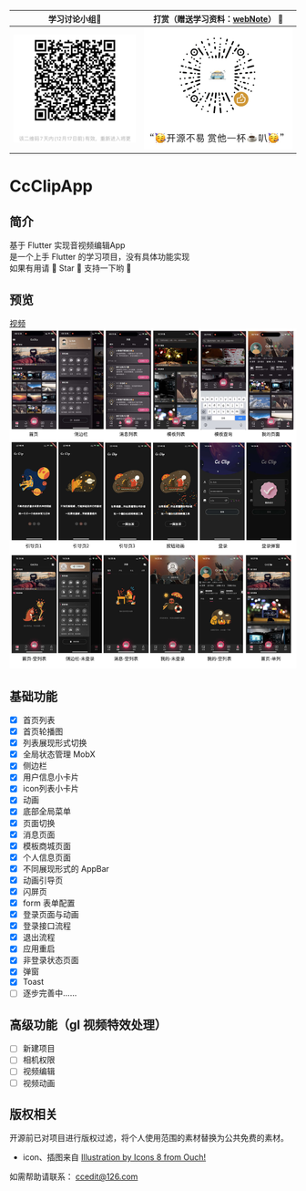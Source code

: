 
|                                      学习讨论小组🍻                                      |   打赏（赠送学习资料：[webNote](https://github.com/Cc-Edit/webNote)） :confetti_ball:    | 
|:----------------------------------------------------------------------------------:|:---------------------------------------------------------------------:| 
| ![wechat.png](https://github.com/Cc-Edit/Cc-Edit/blob/main/public/CcClip.png) |     ![img.png](https://github.com/Cc-Edit/Cc-Edit/blob/main/public/img.png)  |


# CcClipApp

## 简介
基于 Flutter 实现音视频编辑App <br/>
是一个上手 Flutter 的学习项目，没有具体功能实现 <br/>
如果有用请 🌟 Star 🌟 支持一下哟 🫣 <br/>

## 预览
[视频](https://www.bilibili.com/video/BV19c411U7Aj/)    
![preview.jpg](https://github.com/Cc-Edit/CcClipApp/blob/main/preview.jpg)

## 基础功能
- [x]  首页列表
- [x]  首页轮播图
- [x]  列表展现形式切换
- [x]  全局状态管理 MobX
- [x]  侧边栏
- [x]  用户信息小卡片
- [x]  icon列表小卡片
- [x]  动画
- [x]  底部全局菜单
- [x]  页面切换
- [x]  消息页面
- [x]  模板商城页面
- [x]  个人信息页面
- [x]  不同展现形式的 AppBar
- [x]  动画引导页
- [x]  闪屏页
- [x]  form 表单配置
- [x]  登录页面与动画
- [x]  登录接口流程
- [x]  退出流程
- [x]  应用重启
- [x]  非登录状态页面
- [x]  弹窗
- [x]  Toast
- [ ] 逐步完善中......

## 高级功能（gl 视频特效处理）
- [ ] 新建项目 
- [ ] 相机权限 
- [ ] 视频编辑 
- [ ] 视频动画

## 版权相关
  开源前已对项目进行版权过滤，将个人使用范围的素材替换为公共免费的素材。
  - icon、插图来自 [Illustration by Icons 8 from Ouch!](https://icons8.com/)
    

如需帮助请联系： ccedit@126.com
